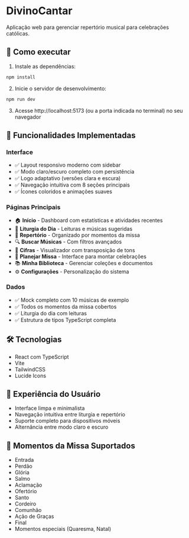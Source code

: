 # DivinoCantar

Aplicação web para gerenciar repertório musical para celebrações católicas.

## 🚀 Como executar

1. Instale as dependências:
```bash
npm install
```

2. Inicie o servidor de desenvolvimento:
```bash
npm run dev
```

3. Acesse http://localhost:5173 (ou a porta indicada no terminal) no seu navegador

## 🎯 Funcionalidades Implementadas

### Interface
- ✅ Layout responsivo moderno com sidebar
- ✅ Modo claro/escuro completo com persistência
- ✅ Logo adaptativo (versões clara e escura)
- ✅ Navegação intuitiva com 8 seções principais
- ✅ Ícones coloridos e animações suaves

### Páginas Principais
- 🏠 **Início** - Dashboard com estatísticas e atividades recentes
- 📅 **Liturgia do Dia** - Leituras e músicas sugeridas
- 🎵 **Repertório** - Organizado por momentos da missa
- 🔍 **Buscar Músicas** - Com filtros avançados
- 🎼 **Cifras** - Visualizador com transposição de tons
- 👥 **Planejar Missa** - Interface para montar celebrações
- 📚 **Minha Biblioteca** - Gerenciar coleções e documentos
- ⚙️ **Configurações** - Personalização do sistema

### Dados
- ✅ Mock completo com 10 músicas de exemplo
- ✅ Todos os momentos da missa cobertos
- ✅ Liturgia do dia com leituras
- ✅ Estrutura de tipos TypeScript completa

## 🛠️ Tecnologias

- React com TypeScript
- Vite
- TailwindCSS
- Lucide Icons

## 📱 Experiência do Usuário

- Interface limpa e minimalista
- Navegação intuitiva entre liturgia e repertório
- Suporte completo para dispositivos móveis
- Alternância entre modo claro e escuro

## 🎵 Momentos da Missa Suportados

- Entrada
- Perdão
- Glória
- Salmo
- Aclamação
- Ofertório
- Santo
- Cordeiro
- Comunhão
- Ação de Graças
- Final
- Momentos especiais (Quaresma, Natal)